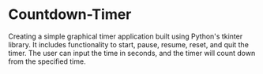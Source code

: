 # Countdown-Timer
Creating a simple graphical timer application built using Python's tkinter library. It includes functionality to start, pause, resume, reset, and quit the timer. The user can input the time in seconds, and the timer will count down from the specified time.
